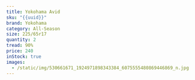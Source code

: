```yaml
---
title: Yokohama Avid
sku: "{{uuid}}"
brand: Yokohama
category: All-Season
size: 225/65r17
quantity: 2
tread: 90%
price: 240
inStock: true
images:
  - /static/img/530661671_1924971898343384_6075555480869446869_n.jpg
---
```

